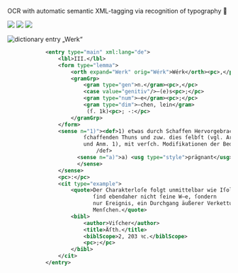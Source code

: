 OCR with automatic semantic XML-tagging via recognition of typography 🖖

![](https://img.shields.io/badge/license-CC%20BY--SA%204.0-brightgreen)
![](https://img.shields.io/github/last-commit/sgoettel/strelitz)
![](https://img.shields.io/twitter/follow/dwds_sgoettel?label=Follow&style=social)


![dictionary entry „Werk“](https://i.imgur.com/9Rzn4RK.jpg)

```xml
            <entry type="main" xml:lang="de">
                <lbl>III.</lbl>
                <form type="lemma">
                    <orth expand="Werk" orig="Wérk">Wérk</orth><pc>,</pc>
                    <gramGrp>
                        <gram type="gen">n.</gram><pc>,</pc>
                        <case value="genitiv"/>–(e)s<pc>;</pc>
                        <gram type="num">–e</gram><pc>;</pc> 
                        <gram type="dim">–chen, lein</gram>
                         (ſ. 1k)<pc>; -:</pc>
                    </gramGrp>
                </form>
                <sense n="1)"><def>1) etwas durch Schaffen Hervorgebrachtes, das Erzeugnis
                        ſchaffenden Thuns und zuw. dies ſelbſt (vgl. Arbeit 5
                        und Anm. 1), mit verſch. Modifikationen der Bed., z.B.:<
                            /def>
                      <sense n="a)">a) <usg type="style">prägnant</usg>
                      </sense>
                </sense>
                <pc>:</pc>
                <cit type="example">
                    <quote>Der Charakterloſe folgt unmittelbar wie Iſolani; ſeine Thaten (ſ. d. 1)
                           ſind ebendaher nicht ſeine W–e, ſondern
                           nur Ereignis, ein Durchgang äußerer Verkettungen durch einen
                           Menſchen.</quote>
                    <bibl>
                        <author>Viſcher</author>
                        <title>Äſth.</title>
                        <biblScope>2, 203 ꝛc.</biblScope>
                        <pc>;</pc>
                    </bibl>
                </cit>
            </entry>
